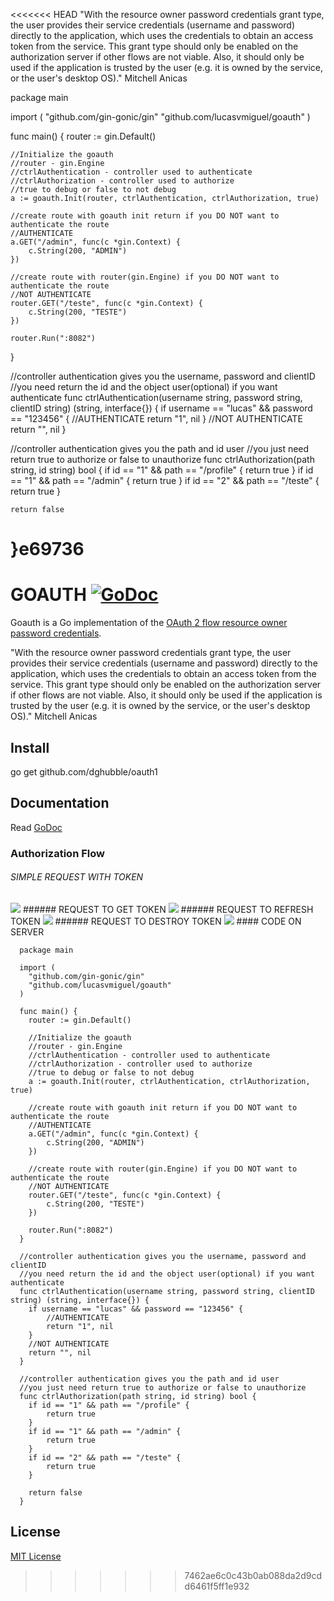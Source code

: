 
<<<<<<< HEAD
"With the resource owner password credentials grant type, the user provides their service credentials (username and password) directly to the application, which uses the credentials to obtain an access token from the service. This grant type should only be enabled on the authorization server if other flows are not viable. Also, it should only be used if the application is trusted by the user (e.g. it is owned by the service, or the user's desktop OS)." Mitchell Anicas

  package main

  import (
  	"github.com/gin-gonic/gin"
  	"github.com/lucasvmiguel/goauth"
  )

  func main() {
  	router := gin.Default()

  	//Initialize the goauth
  	//router - gin.Engine
  	//ctrlAuthentication - controller used to authenticate
  	//ctrlAuthorization - controller used to authorize
    //true to debug or false to not debug
  	a := goauth.Init(router, ctrlAuthentication, ctrlAuthorization, true)

  	//create route with goauth init return if you DO NOT want to authenticate the route
  	//AUTHENTICATE
  	a.GET("/admin", func(c *gin.Context) {
  		c.String(200, "ADMIN")
  	})

  	//create route with router(gin.Engine) if you DO NOT want to authenticate the route
  	//NOT AUTHENTICATE
  	router.GET("/teste", func(c *gin.Context) {
  		c.String(200, "TESTE")
  	})

  	router.Run(":8082")
  }

  //controller authentication gives you the username, password and clientID
  //you need return the id and the object user(optional) if you want authenticate
  func ctrlAuthentication(username string, password string, clientID string) (string, interface{}) {
  	if username == "lucas" && password == "123456" {
  		//AUTHENTICATE
  		return "1", nil
  	}
  	//NOT AUTHENTICATE
  	return "", nil
  }

  //controller authentication gives you the path and id user
  //you just need return true to authorize or false to unauthorize
  func ctrlAuthorization(path string, id string) bool {
  	if id == "1" && path == "/profile" {
  		return true
  	}
  	if id == "1" && path == "/admin" {
  		return true
  	}
  	if id == "2" && path == "/teste" {
  		return true
  	}

  	return false
  }e69736
=======
# GOAUTH [![GoDoc](http://godoc.org/github.com/lucasvmiguel/goauth1?status.png)](http://godoc.org/github.com/lucasvmiguel/goauth)

Goauth is a Go implementation of the [OAuth 2 flow resource owner password credentials](https://tools.ietf.org/html/rfc6749).

"With the resource owner password credentials grant type, the user provides their service credentials (username and password) directly to the application, which uses the credentials to obtain an access token from the service. This grant type should only be enabled on the authorization server if other flows are not viable. Also, it should only be used if the application is trusted by the user (e.g. it is owned by the service, or the user's desktop OS)." Mitchell Anicas

## Install

  go get github.com/dghubble/oauth1

## Documentation

  Read [GoDoc](http://godoc.org/github.com/lucasvmiguel/goauth)

### Authorization Flow

###### SIMPLE REQUEST WITH TOKEN
<img src="https://pbs.twimg.com/media/CN3P89gWEAEMcuV.png">
###### REQUEST TO GET TOKEN
<img src="https://pbs.twimg.com/media/CN3P89UW8AAMrvj.png">
###### REQUEST TO REFRESH TOKEN
<img src="https://pbs.twimg.com/media/CN3P8-WWgAU1llO.png">
###### REQUEST TO DESTROY TOKEN
<img src="https://pbs.twimg.com/media/CN3P898WoAAIAP_.png">
#### CODE ON SERVER

      package main
      
      import (
      	"github.com/gin-gonic/gin"
      	"github.com/lucasvmiguel/goauth"
      )
      
      func main() {
      	router := gin.Default()
      
      	//Initialize the goauth
      	//router - gin.Engine
      	//ctrlAuthentication - controller used to authenticate
      	//ctrlAuthorization - controller used to authorize
        //true to debug or false to not debug
      	a := goauth.Init(router, ctrlAuthentication, ctrlAuthorization, true)
      
      	//create route with goauth init return if you DO NOT want to authenticate the route
      	//AUTHENTICATE
      	a.GET("/admin", func(c *gin.Context) {
      		c.String(200, "ADMIN")
      	})
      
      	//create route with router(gin.Engine) if you DO NOT want to authenticate the route
      	//NOT AUTHENTICATE
      	router.GET("/teste", func(c *gin.Context) {
      		c.String(200, "TESTE")
      	})
      
      	router.Run(":8082")
      }
      
      //controller authentication gives you the username, password and clientID
      //you need return the id and the object user(optional) if you want authenticate
      func ctrlAuthentication(username string, password string, clientID string) (string, interface{}) {
      	if username == "lucas" && password == "123456" {
      		//AUTHENTICATE
      		return "1", nil
      	}
      	//NOT AUTHENTICATE
      	return "", nil
      }
      
      //controller authentication gives you the path and id user
      //you just need return true to authorize or false to unauthorize
      func ctrlAuthorization(path string, id string) bool {
      	if id == "1" && path == "/profile" {
      		return true
      	}
      	if id == "1" && path == "/admin" {
      		return true
      	}
      	if id == "2" && path == "/teste" {
      		return true
      	}
      
      	return false
      }
      
## License

[MIT License](LICENSE)
>>>>>>> 7462ae6c0c43b0ab088da2d9cdd6461f5ff1e932
